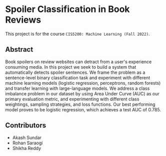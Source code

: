 # Spoiler Classification in Book Reviews
This project is for the course `CIS5200: Machine Learning (Fall 2022)`.

## Abstract
Book spoilers on review websites can detract from a user's experience consuming 
media. In this project we seek to build a system that automatically detects 
spoiler sentences. We frame the problem as a sentence-level binary 
classification task and experiment with different machine learning models 
(logistic regression, perceptrons, random forests) and transfer learning with 
large-language models. We address a class imbalance problem in our dataset by 
using Area Under Curve (AUC) as our primary evaluation metric, and 
experimenting with different class weightings, sampling strategies, and loss 
functions. Our best performing model proves to be logistic regression, which 
achieves a test AUC of 0.785.

## Contributors
- Akash Sundar
- Rohan Saraogi
- Shikha Reddy